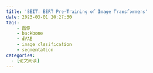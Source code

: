 ```yaml
---
title: 'BEIT: BERT Pre-Training of Image Transformers'
date: 2023-03-01 20:27:30
tags:
    - 图像
    - backbone
    - dVAE
    - image clssification
    - segmentation
categories:
  - [论文阅读]
---
```

